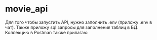 # movie_api
Для того чтобы запустить API, нужно заполнить .env (приложу .env в чат). Также приложу sql запросы для заполнения таблиц в БД. Коллекцию в Postman также прилагаю